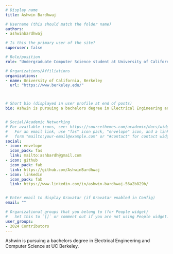```yaml
---
# Display name
title: Ashwin Bardhwaj

# Username (this should match the folder name)
authors:
- ashwinbardhwaj

# Is this the primary user of the site?
superuser: false

# Role/position
role: "Undergraduate Computer Science student at University of California, Berkeley"

# Organizations/Affiliations
organizations:
- name: University of California, Berkeley
  url: "https://www.berkeley.edu/"



# Short bio (displayed in user profile at end of posts)
bio: Ashwin is pursuing a bachelors degree in Electrical Engineering and Computer Science at UC Berkeley.


# Social/Academic Networking
# For available icons, see: https://sourcethemes.com/academic/docs/widgets/#icons
#   For an email link, use "fas" icon pack, "envelope" icon, and a link in the
#   form "mailto:your-email@example.com" or "#contact" for contact widget.
social:
- icon: envelope
  icon_pack: fas
  link: mailto:ashbardh@gmail.com 
- icon: github
  icon_pack: fab
  link: https://github.com/AshwinBardhwaj
- icon: linkedin
  icon_pack: fab
  link: https://www.linkedin.com/in/ashwin-bardhwaj-56a2b829b/


# Enter email to display Gravatar (if Gravatar enabled in Config)
email: ""

# Organizational groups that you belong to (for People widget)
#   Set this to `[]` or comment out if you are not using People widget.  
user_groups:
- 2024 Contributors
---
```

Ashwin is pursuing a bachelors degree in Electrical Engineering and Computer Science at UC Berkeley.
